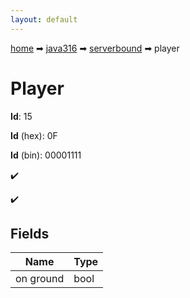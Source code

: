 ```yaml
---
layout: default
---
```


[home](/) ➡ [java316](/protocol/java316) ➡ [serverbound](/protocol/java316/serverbound) ➡ player

# Player

**Id**: 15

**Id** (hex): 0F

**Id** (bin): 00001111

✔️

✔️

## Fields

Name | Type
---|---
on ground | bool

